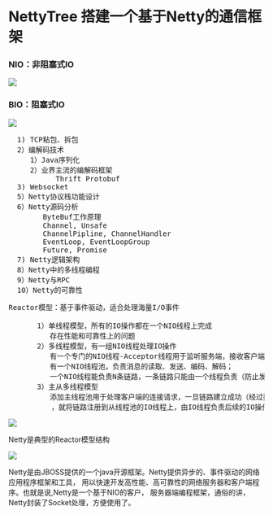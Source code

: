 # NettyTree  搭建一个基于Netty的通信框架
### NIO：非阻塞式IO
![](https://i.imgur.com/kfLrsEX.png)

### BIO：阻塞式IO

![](https://i.imgur.com/pexdC02.png)

<pre>
  1) TCP粘包、拆包
  2）编解码技术
     1）Java序列化
     2）业界主流的编解码框架 
           Thrift Protobuf
  3) Websocket
  5）Netty协议栈功能设计
  6）Netty源码分析
        ByteBuf工作原理
        Channel, Unsafe
        ChannelPipline, ChannelHandler
        EventLoop, EventLoopGroup
        Future, Promise
  7) Netty逻辑架构
  8）Netty中的多线程编程
  9）Netty与RPC
  10）Netty的可靠性
</pre>

<pre>
Reactor模型：基于事件驱动，适合处理海量I/O事件

　　　　1）单线程模型，所有的IO操作都在一个NIO线程上完成
　　　　   存在性能和可靠性上的问题
　　　　2）多线程模型，有一组NIO线程处理IO操作
　　　　   有一个专门的NIO线程-Acceptor线程用于监听服务端，接收客户端的TCP连接请求；
　　　　   有一个NIO线程池，负责消息的读取、发送、编码、解码；
　　　　   一个NIO线程能负责N条链路，一条链路只能由一个线程负责（防止发生并发操作问题）
　　　　3）主从多线程模型
　　　　   添加主线程池用于处理客户端的连接请求，一旦链路建立成功（经过握手、认证等过程）
          ，就将链路注册到从线程池的IO线程上，由IO线程负责后续的IO操作
</pre>

![](https://i.imgur.com/GsuJ9Wd.png)

Netty是典型的Reactor模型结构

![](https://i.imgur.com/OEGTY5Q.png)

Netty是由JBOSS提供的一个java开源框架。Netty提供异步的、事件驱动的网络应用程序框架和工具，
用以快速开发高性能、高可靠性的网络服务器和客户端程序。也就是说,Netty是一个基于NIO的客户，
服务器端编程框架，通俗的讲，Netty封装了Socket处理，方便使用了。